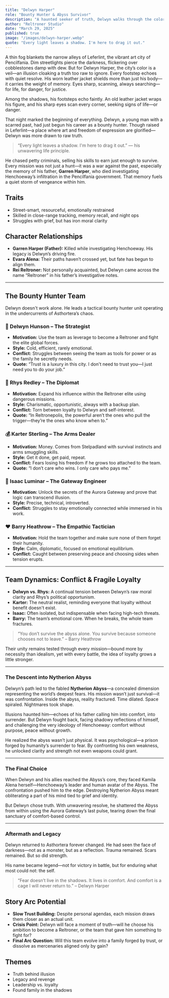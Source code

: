 ```yaml
---
title: "Delwyn Harper"
role: "Bounty Hunter & Abyss Survivor"
description: "A haunted seeker of truth, Delwyn walks through the colorful illusions of Pencilfania to reveal the shadows beneath."
author: "Reltroner Studio"
date: "March 29, 2025"
published: true
image: "/images/delwyn-harper.webp"
quote: "Every light leaves a shadow. I'm here to drag it out."
---
```


A thin fog blankets the narrow alleys of Leferlint, the vibrant art city of Pencilfania. Dim streetlights pierce the darkness, flickering over cobblestones damp with dew. But for Delwyn Harper, the city’s color is a veil—an illusion cloaking a truth too raw to ignore. Every footstep echoes with quiet resolve. His worn leather jacket shields more than just his body—it carries the weight of memory. Eyes sharp, scanning, always searching—for life, for danger, for justice.

Among the shadows, his footsteps echo faintly. An old leather jacket wraps his figure, and his sharp eyes scan every corner, seeking signs of life—or danger.

That night marked the beginning of everything. Delwyn, a young man with a scarred past, had just begun his career as a bounty hunter. Though raised in Leferlint—a place where art and freedom of expression are glorified—Delwyn was more drawn to raw truth.

> “Every light leaves a shadow. I'm here to drag it out.” — his unwavering life principle.

He chased petty criminals, selling his skills to earn just enough to survive. Every mission was not just a hunt—it was a war against the past, especially the memory of his father, **Garren Harper**, who died investigating Henchoeway’s infiltration in the Pencilfania government. That memory fuels a quiet storm of vengeance within him.

## Traits
- Street-smart, resourceful, emotionally restrained
- Skilled in close-range tracking, memory recall, and night ops
- Struggles with grief, but has iron moral clarity

## Character Relationships
- **Garren Harper (Father):** Killed while investigating Henchoeway. His legacy is Delwyn’s driving fire.
- **Evara Alena:** Their paths haven’t crossed yet, but fate has begun to align them.
- **Rei Reltroner:** Not personally acquainted, but Delwyn came across the name “Reltroner” in his father’s investigative notes.

---

## The Bounty Hunter Team
Delwyn doesn't work alone. He leads a tactical bounty hunter unit operating in the undercurrents of Asthortera’s chaos.

### 🧊 Delwyn Hunson – The Strategist
- **Motivation:** Use the team as leverage to become a Reltroner and fight the elite global forces.
- **Style:** Cold, efficient, rarely emotional.
- **Conflict:** Struggles between seeing the team as tools for power or as the family he secretly needs.
- **Quote:** “Trust is a luxury in this city. I don't need to trust you—I just need you to do your job.”

### 🦊 Rhys Redley – The Diplomat
- **Motivation:** Expand his influence within the Reltroner elite using dangerous missions.
- **Style:** Charismatic, opportunistic, always with a backup plan.
- **Conflict:** Torn between loyalty to Delwyn and self-interest.
- **Quote:** “In Reltronepolis, the powerful aren’t the ones who pull the trigger—they’re the ones who know when to.”

### 💰 Karter Sterling – The Arms Dealer
- **Motivation:** Money. Comes from Stelpadland with survival instincts and arms smuggling skills.
- **Style:** Get it done, get paid, repeat.
- **Conflict:** Fears losing his freedom if he grows too attached to the team.
- **Quote:** “I don’t care who wins. I only care who pays me.”

### 🧠 Isaac Luminar – The Gateway Engineer
- **Motivation:** Unlock the secrets of the Aurora Gateway and prove that logic can transcend illusion.
- **Style:** Precise, technical, introverted.
- **Conflict:** Struggles to stay emotionally connected while immersed in his work.

### ❤️ Barry Heathrow – The Empathic Tactician
- **Motivation:** Hold the team together and make sure none of them forget their humanity.
- **Style:** Calm, diplomatic, focused on emotional equilibrium.
- **Conflict:** Caught between preserving peace and choosing sides when tension erupts.

---

## Team Dynamics: Conflict & Fragile Loyalty
- **Delwyn vs. Rhys:** A continual tension between Delwyn’s raw moral clarity and Rhys’s political opportunism.
- **Karter:** The neutral realist, reminding everyone that loyalty without benefit doesn't exist.
- **Isaac:** Often isolated, but indispensable when facing high-tech threats.
- **Barry:** The team’s emotional core. When he breaks, the whole team fractures.

> “You don’t survive the abyss alone. You survive because someone chooses not to leave.” – Barry Heathrow

Their unity remains tested through every mission—bound more by necessity than idealism, yet with every battle, the idea of loyalty grows a little stronger.

---

### The Descent into Nytherion Abyss
Delwyn’s path led to the fabled **Nytherion Abyss**—a concealed dimension representing the world’s deepest fears. His mission wasn’t just survival—it was confrontation. Inside the abyss, reality fractured. Time dilated. Space spiraled. Nightmares took shape.

Illusions haunted him—echoes of his father calling him into comfort, into surrender. But Delwyn fought back, facing shadowy reflections of himself, and challenging the very ideology of Henchoeway: comfort without purpose, peace without growth.

He realized the abyss wasn’t just physical. It was psychological—a prison forged by humanity’s surrender to fear. By confronting his own weakness, he unlocked clarity and strength not even weapons could grant.

---

### The Final Choice
When Delwyn and his allies reached the Abyss’s core, they faced Kamila Alena herself—Henchoeway’s leader and human avatar of the Abyss. The confrontation pushed him to the edge. Destroying Nytherion Abyss meant obliterating a part of his mind tied to grief and identity.

But Delwyn chose truth. With unwavering resolve, he shattered the Abyss from within using the Aurora Gateway’s last pulse, tearing down the final sanctuary of comfort-based control.

---

### Aftermath and Legacy
Delwyn returned to Asthortera forever changed. He had seen the face of darkness—not as a monster, but as a reflection. Trauma remained. Scars remained. But so did strength.

His name became legend—not for victory in battle, but for enduring what most could not: the self.

> “Fear doesn’t live in the shadows. It lives in comfort. And comfort is a cage I will never return to.” – Delwyn Harper


## Story Arc Potential
- **Slow Trust Building:** Despite personal agendas, each mission draws them closer as an actual unit.
- **Crisis Point:** Delwyn will face a moment of truth—will he choose his ambition to become a Reltroner, or the team that gave him something to fight for?
- **Final Arc Question:** Will this team evolve into a family forged by trust, or dissolve as mercenaries aligned only by gain?

## Themes
- Truth behind illusion  
- Legacy and revenge  
- Leadership vs. loyalty  
- Found family in the shadows
